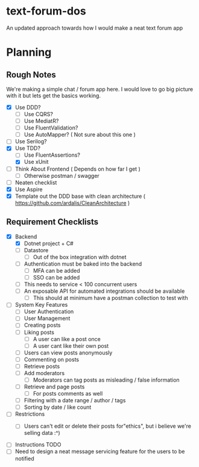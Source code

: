 # text-forum-dos
An updated approach towards how I would make a neat text forum app


# Planning

## Rough Notes

We're making a simple chat / forum app here. 
I would love to go big picture with it but lets get the basics working. 

- [X] Use DDD?
  - [ ] Use CQRS?
  - [ ] Use MediatR?
  - [ ] Use FluentValidation?
  - [ ] Use AutoMapper? ( Not sure about this one )
- [ ] Use Serilog?
- [X] Use TDD?
  - [ ] Use FluentAssertions?
  - [X] Use xUnit
- [ ] Think About Frontend ( Depends on how far I get )
  - [ ] Otherwise postman / swagger
- [ ] Neaten checklist
- [X] Use Aspire
- [X] Template out the DDD base with clean architecture ( https://github.com/ardalis/CleanArchitecture )

## Requirement Checklists

- [X] Backend
  - [X] Dotnet project + C#
  - [ ] Datastore
    - [ ] Out of the box integration with dotnet
  - [ ] Authentication must be baked into the backend
    - [ ] MFA can be added
    - [ ] SSO can be added
  - [ ] This needs to service < 100 concurrent users
  - [ ] An exposable API for automated integrations should be available
    - [ ] This should at minimum have a postman collection to test with

- [ ] System Key Features
  - [ ] User Authentication
  - [ ] User Management
  - [ ] Creating posts
  - [ ] Liking posts
    - [ ] A user can like a post once
    - [ ] A user cant like their own post
  - [ ] Users can view posts anonymously
  - [ ] Commenting on posts
  - [ ] Retrieve posts
  - [ ] Add moderators
    - [ ] Moderators can tag posts as misleading / false information
  - [ ] Retrieve and page posts 
    - [ ] For posts comments as well
  - [ ] Filtering with a date range / author / tags 
  - [ ] Sorting by date / like count
- [ ] Restrictions
  - [ ] Users can't edit or delete their posts for"ethics", but i believe we're selling data :^)


- [ ] Instructions TODO
- [ ] Need to design a neat message servicing feature for the users to be notified
